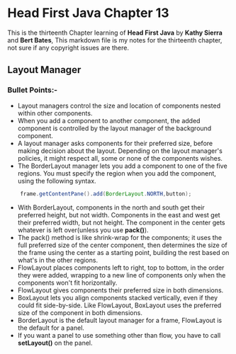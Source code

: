 Head First Java Chapter 13
=
This is the thirteenth Chapter learning of **Head First Java** by **Kathy Sierra** and **Bert Bates**, 
This markdown file is my notes for the thirteenth chapter, not sure if any copyright issues are there.

Layout Manager
-

### Bullet Points:-
* Layout managers control the size and location of components nested within other components.
* When you add a component to another component, the added component is controlled by the layout manager of the background component.
* A layout manager asks components for their preferred size, before making decision about the layout. Depending on the layout manager's policies, it might respect all, some or none of the components wishes.
* The BorderLayout manager lets you add a component to one of the five regions. You must specify the region when you add the component, using the following syntax.

````java
	frame.getContentPane().add(BorderLayout.NORTH,button);
````

* With BorderLayout, components in the north and south get their preferred height, but not width. Components in the east and west get their preferred width, but not height. The component in the center gets whatever is left over(unless you use **pack()**).
* The pack() method is like shrink-wrap for the components; it uses the full preferred size of the center component, then determines the size of the frame using the center as a starting point, building the rest based on what's in the other regions.
* FlowLayout places components left to right, top to bottom, in the order they were added, wrapping to a new line of components only when the components won't fit horizontally.
* FlowLayout gives components their preferred size in both dimensions.
* BoxLayout lets you align components stacked vertically, even if they could fit side-by-side. Like FlowLayout, BoxLayout uses the preferred size of the component in both dimensions.
* BorderLayout is the default layout manager for a frame, FlowLayout is the default for a panel.
* If you want a panel to use something other than flow, you have to call **setLayout()** on the panel. 